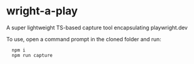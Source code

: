 # wright-a-play
A super lightweight TS-based capture tool encapsulating playwright.dev

To use, open a command prompt in the cloned folder and run:
```
  npm i
  npm run capture
```
